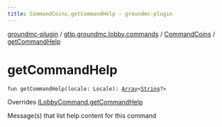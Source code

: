 ```yaml
---
title: CommandCoins.getCommandHelp - groundmc-plugin
---
```


[groundmc-plugin](../../index.html) / [gtlp.groundmc.lobby.commands](../index.html) / [CommandCoins](index.html) / [getCommandHelp](.)

# getCommandHelp

`fun getCommandHelp(locale: Locale): `[`Array`](https://kotlinlang.org/api/latest/jvm/stdlib/kotlin/-array/index.html)`<`[`String`](https://kotlinlang.org/api/latest/jvm/stdlib/kotlin/-string/index.html)`?>`

Overrides [ILobbyCommand.getCommandHelp](../-i-lobby-command/get-command-help.html)

Message(s) that list help content for this command

